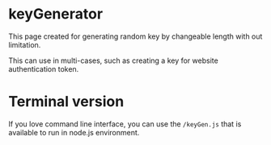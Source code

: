 # keyGenerator
This page created for generating random key by changeable length with out limitation.

This can use in multi-cases, such as creating a key for website authentication token.

# Terminal version
If you love command line interface, you can use the ```/keyGen.js``` that is available to run in node.js environment.